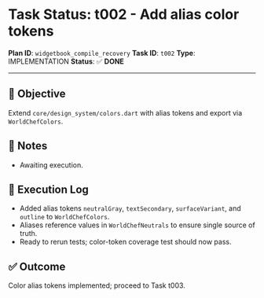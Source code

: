 # Task Status: t002 - Add alias color tokens

**Plan ID**: `widgetbook_compile_recovery`
**Task ID**: `t002`
**Type**: IMPLEMENTATION
**Status**: ✅ **DONE**

---

## 🎯 **Objective**
Extend `core/design_system/colors.dart` with alias tokens and export via `WorldChefColors`.

## 📝 **Notes**
- Awaiting execution. 

## 🚀 **Execution Log**
- Added alias tokens `neutralGray`, `textSecondary`, `surfaceVariant`, and `outline` to `WorldChefColors`.
- Aliases reference values in `WorldChefNeutrals` to ensure single source of truth.
- Ready to rerun tests; color-token coverage test should now pass.

## ✅ **Outcome**
Color alias tokens implemented; proceed to Task t003. 